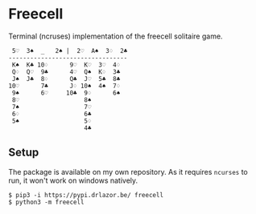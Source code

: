 Freecell
========

Terminal (ncruses) implementation of the freecell solitaire game.

     5♡  3♠  _   2♠ |  2♡  A♠  3♢  2♣
    ---------------------------------
     K♠  K♣ 10♢      9♡  K♡  3♡  4♢
     Q♢  Q♡  9♣      4♡  Q♠  K♢  3♣
     J♠  J♣  8♢      Q♣  J♡  5♣  8♣
    10♡      7♣      J♢ 10♠  4♠  7♢
     9♠      6♡     10♣  9♢      6♠
     8♡                  8♠
     7♠                  7♡
     6♢                  6♣
     5♠                  5♢
                         4♣

Setup
-----

The package is available on my own repository. As it requires `ncurses` to run, it won't work on windows natively.

    $ pip3 -i https://pypi.drlazor.be/ freecell
    $ python3 -m freecell
